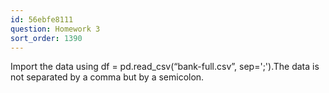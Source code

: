 ```yaml
---
id: 56ebfe8111
question: Homework 3
sort_order: 1390
---
```


Import the data using df = pd.read_csv(“bank-full.csv”, sep=';').The data is not separated by a comma but by a semicolon.

